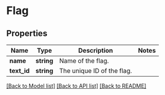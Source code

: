 # Flag

## Properties
Name | Type | Description | Notes
------------ | ------------- | ------------- | -------------
**name** | **string** | Name of the flag. | 
**text_id** | **string** | The unique ID of the flag. | 

[[Back to Model list]](../../README.md#documentation-for-models) [[Back to API list]](../../README.md#documentation-for-api-endpoints) [[Back to README]](../../README.md)

